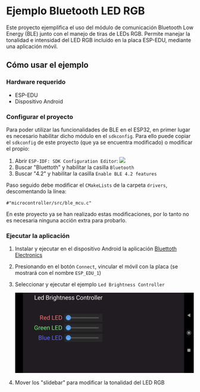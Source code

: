 # Ejemplo Bluetooth LED RGB

Este proyecto ejemplifica el uso del módulo de comunicación Bluetooth Low Energy (BLE) junto con el manejo de tiras de LEDs RGB. 
Permite manejar la tonalidad e intensidad del LED RGB incluído en la placa ESP-EDU, mediante una aplicación móvil.

## Cómo usar el ejemplo

### Hardware requerido
* ESP-EDU
* Dispositivo Android

### Configurar el proyecto
Para poder utilizar las funcionalidades de BLE en el ESP32, en primer lugar es necesario habilitar dicho módulo en el `sdkconfig`. Para ello puede copiar el `sdkconfig` de este proyecto (que ya se encuentra modificado) o modificar el propio: 
1. Abrir `ESP-IDF: SDK Configuration Editor`: ![](https://raw.githubusercontent.com/microsoft/vscode-icons/2ca0f3225c1ecd16537107f60f109317fcfc3eb0/icons/dark/gear.svg)    
2. Buscar "Bluettoth" y habilitar la casilla `Bluetooth`
3. Buscar "4.2" y habilitar la casilla `Enable BLE 4.2 features`

Paso seguido debe modificar el `CMakeLists` de la carpeta `drivers`, descomentando la línea:
```
#"microcontroller/src/ble_mcu.c"
```
En este proyecto ya se han realizado estas modificaciones, por lo tanto no es necesaria ninguna acción extra para probarlo.

### Ejecutar la aplicación
1. Instalar y ejecutar en el dispositivo Android la aplicación [Bluettoth Electronics](https://play.google.com/store/apps/details?id=com.keuwl.arduinobluetooth)
2. Presionando en el botón `Connect`, vincular el móvil con la placa (se mostrará con el nombre `ESP_EDU_1`)
3. Seleccionar y ejecutar el ejemplo `Led Brightness Controller`

    ![](LedBrightnessController.jpg)

4. Mover los "slidebar" para modificar la tonalidad del LED RGB